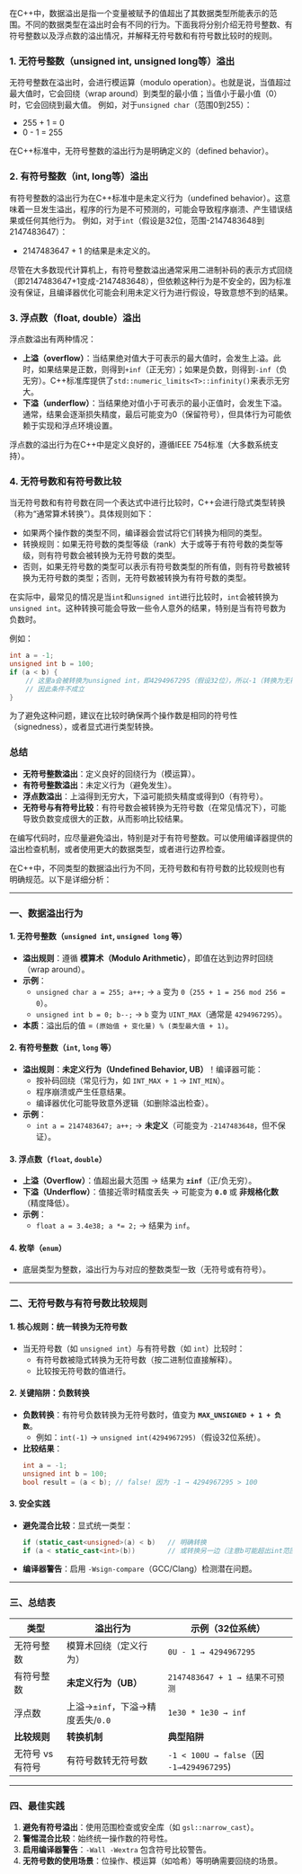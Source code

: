 
在C++中，数据溢出是指一个变量被赋予的值超出了其数据类型所能表示的范围。不同的数据类型在溢出时会有不同的行为。下面我将分别介绍无符号整数、有符号整数以及浮点数的溢出情况，并解释无符号数和有符号数比较时的规则。

### 1. 无符号整数（unsigned int, unsigned long等）溢出
无符号整数在溢出时，会进行模运算（modulo operation）。也就是说，当值超过最大值时，它会回绕（wrap around）到类型的最小值；当值小于最小值（0）时，它会回绕到最大值。
例如，对于`unsigned char`（范围0到255）：
- 255 + 1 = 0
- 0 - 1 = 255

在C++标准中，无符号整数的溢出行为是明确定义的（defined behavior）。

### 2. 有符号整数（int, long等）溢出
有符号整数的溢出行为在C++标准中是未定义行为（undefined behavior）。这意味着一旦发生溢出，程序的行为是不可预测的，可能会导致程序崩溃、产生错误结果或任何其他行为。
例如，对于`int`（假设是32位，范围-2147483648到2147483647）：
- 2147483647 + 1 的结果是未定义的。

尽管在大多数现代计算机上，有符号整数溢出通常采用二进制补码的表示方式回绕（即2147483647+1变成-2147483648），但依赖这种行为是不安全的，因为标准没有保证，且编译器优化可能会利用未定义行为进行假设，导致意想不到的结果。

### 3. 浮点数（float, double）溢出
浮点数溢出有两种情况：
- **上溢（overflow）**：当结果绝对值大于可表示的最大值时，会发生上溢。此时，如果结果是正数，则得到`+inf`（正无穷）；如果是负数，则得到`-inf`（负无穷）。C++标准库提供了`std::numeric_limits<T>::infinity()`来表示无穷大。
- **下溢（underflow）**：当结果绝对值小于可表示的最小正值时，会发生下溢。通常，结果会逐渐损失精度，最后可能变为0（保留符号），但具体行为可能依赖于实现和浮点环境设置。

浮点数的溢出行为在C++中是定义良好的，遵循IEEE 754标准（大多数系统支持）。

### 4. 无符号数和有符号数比较
当无符号数和有符号数在同一个表达式中进行比较时，C++会进行隐式类型转换（称为“通常算术转换”）。具体规则如下：
- 如果两个操作数的类型不同，编译器会尝试将它们转换为相同的类型。
- 转换规则：如果无符号数的类型等级（rank）大于或等于有符号数的类型等级，则有符号数会被转换为无符号数的类型。
- 否则，如果无符号数的类型可以表示有符号数类型的所有值，则有符号数被转换为无符号数的类型；否则，无符号数被转换为有符号数的类型。

在实际中，最常见的情况是当`int`和`unsigned int`进行比较时，`int`会被转换为`unsigned int`。这种转换可能会导致一些令人意外的结果，特别是当有符号数为负数时。

例如：
```cpp
int a = -1;
unsigned int b = 100;
if (a < b) {
    // 这里a会被转换为unsigned int，即4294967295（假设32位），所以-1（转换为无符号后）大于100
    // 因此条件不成立
}
```

为了避免这种问题，建议在比较时确保两个操作数是相同的符号性（signedness），或者显式进行类型转换。

### 总结
- **无符号整数溢出**：定义良好的回绕行为（模运算）。
- **有符号整数溢出**：未定义行为（避免发生）。
- **浮点数溢出**：上溢得到无穷大，下溢可能损失精度或得到0（有符号）。
- **无符号与有符号比较**：有符号数会被转换为无符号数（在常见情况下），可能导致负数变成很大的正数，从而影响比较结果。

在编写代码时，应尽量避免溢出，特别是对于有符号整数。可以使用编译器提供的溢出检查机制，或者使用更大的数据类型，或者进行边界检查。


在C++中，不同类型的数据溢出行为不同，无符号数和有符号数的比较规则也有明确规范。以下是详细分析：

---

### **一、数据溢出行为**
#### 1. **无符号整数（`unsigned int`, `unsigned long` 等）**
- **溢出规则**：遵循 **模算术（Modulo Arithmetic）**，即值在达到边界时回绕（wrap around）。
- **示例**：
  - `unsigned char a = 255; a++;` → `a` 变为 `0`（`255 + 1 = 256 mod 256 = 0`）。
  - `unsigned int b = 0; b--;` → `b` 变为 `UINT_MAX`（通常是 `4294967295`）。
- **本质**：溢出后的值 = `(原始值 + 变化量) % (类型最大值 + 1)`。

#### 2. **有符号整数（`int`, `long` 等）**
- **溢出规则**：**未定义行为（Undefined Behavior, UB）**！编译器可能：
  - 按补码回绕（常见行为，如 `INT_MAX + 1` → `INT_MIN`）。
  - 程序崩溃或产生任意结果。
  - 编译器优化可能导致意外逻辑（如删除溢出检查）。
- **示例**：
  - `int a = 2147483647; a++;` → **未定义**（可能变为 `-2147483648`，但不保证）。

#### 3. **浮点数（`float`, `double`）**
- **上溢（Overflow）**：值超出最大范围 → 结果为 **`±inf`**（正/负无穷）。
- **下溢（Underflow）**：值接近零时精度丢失 → 可能变为 **`0.0`** 或 **非规格化数**（精度降低）。
- **示例**：
  - `float a = 3.4e38; a *= 2;` → 结果为 `inf`。

#### 4. **枚举（`enum`）**
- 底层类型为整数，溢出行为与对应的整数类型一致（无符号或有符号）。

---

### **二、无符号数与有符号数比较规则**
#### 1. **核心规则：统一转换为无符号数**
- 当无符号数（如 `unsigned int`）与有符号数（如 `int`）比较时：
  - 有符号数被隐式转换为无符号数（按二进制位直接解释）。
  - 比较按无符号数的值进行。

#### 2. **关键陷阱：负数转换**
- **负数转换**：有符号负数转换为无符号数时，值变为 **`MAX_UNSIGNED + 1 + 负数`**。
  - 例如：`int(-1)` → `unsigned int(4294967295)`（假设32位系统）。
- **比较结果**：
  ```cpp
  int a = -1;
  unsigned int b = 100;
  bool result = (a < b); // false! 因为 -1 → 4294967295 > 100
  ```

#### 3. **安全实践**
- **避免混合比较**：显式统一类型：
  ```cpp
  if (static_cast<unsigned>(a) < b)   // 明确转换
  if (a < static_cast<int>(b))        // 或转换另一边（注意b可能超出int范围）
  ```
- **编译器警告**：启用 `-Wsign-compare`（GCC/Clang）检测潜在问题。

---

### **三、总结表**
| **类型**         | **溢出行为**                     | **示例（32位系统）**               |
|------------------|--------------------------------|----------------------------------|
| 无符号整数        | 模算术回绕（定义行为）           | `0U - 1 → 4294967295`            |
| 有符号整数        | **未定义行为（UB）**            | `2147483647 + 1 → 结果不可预测`   |
| 浮点数           | 上溢→`±inf`，下溢→精度丢失/`0.0` | `1e30 * 1e30 → inf`              |
| **比较规则**     | **转换机制**                    | **典型陷阱**                     |
| 无符号 vs 有符号  | 有符号数转无符号数              | `-1 < 100U → false`（因 `-1→4294967295`) |

---

### **四、最佳实践**
1. **避免有符号溢出**：使用范围检查或安全库（如 `gsl::narrow_cast`）。
2. **警惕混合比较**：始终统一操作数的符号性。
3. **启用编译器警告**：`-Wall -Wextra` 包含符号比较警告。
4. **无符号数的使用场景**：位操作、模运算（如哈希）等明确需要回绕的场景。